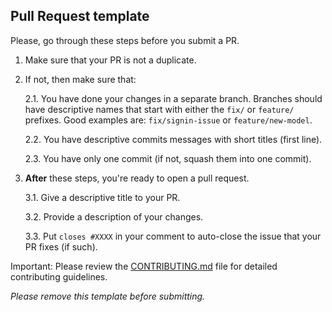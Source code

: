 ## Pull Request template
Please, go through these steps before you submit a PR.

1. Make sure that your PR is not a duplicate.
2. If not, then make sure that:

     2.1. You have done your changes in a separate branch. Branches should have descriptive names that start with either the `fix/` or `feature/` prefixes. Good examples are: `fix/signin-issue` or `feature/new-model`.

     2.2. You have descriptive commits messages with short titles (first line).

     2.3. You have only one commit (if not, squash them into one commit).

3. **After** these steps, you're ready to open a pull request.

     3.1. Give a descriptive title to your PR.

     3.2. Provide a description of your changes.

     3.3. Put `closes #XXXX` in your comment to auto-close the issue that your PR fixes (if such).

Important: Please review the [CONTRIBUTING.md](../CONTRIBUTING.md) file for detailed contributing guidelines.

*Please remove this template before submitting.*
